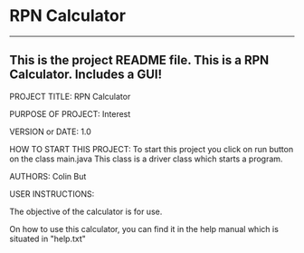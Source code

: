 # RPN Calculator

------------------------------------------------------------------------
This is the project README file. This is a RPN Calculator.
Includes a GUI!
------------------------------------------------------------------------

PROJECT TITLE: RPN Calculator

PURPOSE OF PROJECT: Interest

VERSION or DATE: 1.0

HOW TO START THIS PROJECT: 
To start this project you click on run button on the class main.java
This class is a driver class which starts a program.

AUTHORS: Colin But

USER INSTRUCTIONS:

The objective of the calculator is for use. 

On how to use this calculator, you can find it in the help manual
which is situated in "help.txt"

